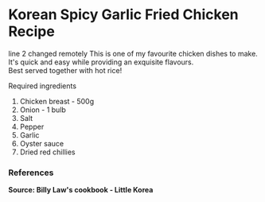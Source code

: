 
# Korean Spicy Garlic Fried Chicken Recipe 

line 2 changed remotely
This is one of my favourite chicken dishes to make. It's quick and easy while providing an exquisite flavours. <br>
Best served together with hot rice! <br>

Required ingredients
1. Chicken breast - 500g
2. Onion - 1 bulb
3. Salt
4. Pepper
5. Garlic
6. Oyster sauce
7. Dried red chillies

### References
**Source: Billy Law's cookbook - Little Korea**
